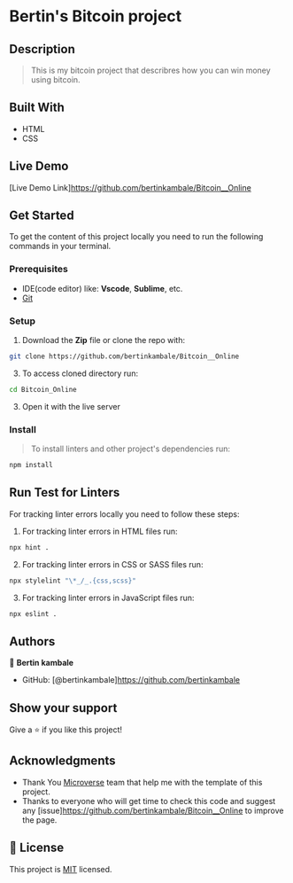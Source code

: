 # Bertin's Bitcoin project
## Description
> This is my bitcoin project that describres how you can win money using bitcoin.
## Built With
- HTML
- CSS
## Live Demo

[Live Demo Link]https://github.com/bertinkambale/Bitcoin__Online

## Get Started

To get the content of this project locally you need to run the following commands in your terminal.

### Prerequisites
- IDE(code editor) like: **Vscode**, **Sublime**, etc. 
- [Git](https://www.linode.com/docs/guides/how-to-install-git-on-linux-mac-and-windows/)

### Setup
1. Download the **Zip** file or clone the repo with:
```bash
git clone https://github.com/bertinkambale/Bitcoin__Online
```
3. To access cloned directory run:
```bash
cd Bitcoin_Online
```
3. Open it with the live server

### Install
> To install linters and other project's dependencies run:
```bash
npm install
```
## Run Test for Linters

For tracking linter errors locally you need to follow these steps:

1. For tracking linter errors in HTML files run:
```bash 
npx hint .
```

2. For tracking linter errors in CSS or SASS files run:

```bash
npx stylelint "\*_/_.{css,scss}"
```

3. For tracking linter errors in JavaScript files run:

```bash
npx eslint .
```

## Authors

👤 **Bertin kambale**

- GitHub: [@bertinkambale]https://github.com/bertinkambale
  
## Show your support

Give a ⭐️ if you like this project!

## Acknowledgments

- Thank You [Microverse](www.microverse.org) team that help me with the template of this project.
- Thanks to everyone who will get time to check this code and suggest any [issue]https://github.com/bertinkambale/Bitcoin__Online to improve the page.

## 📝 License
This project is [MIT](./MIT.md) licensed.